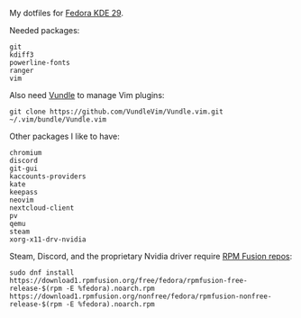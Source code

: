 My dotfiles for [Fedora KDE 29](https://spins.fedoraproject.org/kde/).

Needed packages:

```
git
kdiff3
powerline-fonts
ranger
vim
```

Also need [Vundle](https://github.com/VundleVim/Vundle.vim) to manage Vim plugins:

```
git clone https://github.com/VundleVim/Vundle.vim.git ~/.vim/bundle/Vundle.vim
```

Other packages I like to have:

```
chromium
discord
git-gui
kaccounts-providers
kate
keepass
neovim
nextcloud-client
pv
qemu
steam
xorg-x11-drv-nvidia
```

Steam, Discord, and the proprietary Nvidia driver require [RPM Fusion repos](https://rpmfusion.org/):

```
sudo dnf install https://download1.rpmfusion.org/free/fedora/rpmfusion-free-release-$(rpm -E %fedora).noarch.rpm https://download1.rpmfusion.org/nonfree/fedora/rpmfusion-nonfree-release-$(rpm -E %fedora).noarch.rpm
```
